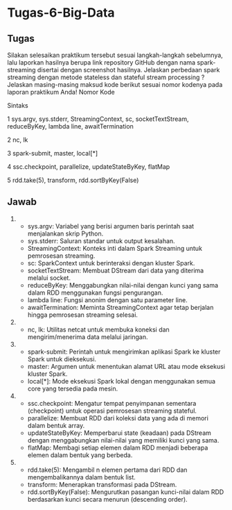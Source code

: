 # Tugas-6-Big-Data
<h2>Tugas </h2>

Silakan selesaikan praktikum tersebut sesuai langkah-langkah sebelumnya, lalu laporkan hasilnya berupa link repository GitHub dengan nama spark-streaming disertai dengan screenshot hasilnya.
Jelaskan perbedaan spark streaming dengan metode stateless dan stateful stream processing ?
Jelaskan masing-masing maksud kode berikut sesuai nomor kodenya pada laporan praktikum Anda!
Nomor Kode

Sintaks

1 sys.argv, sys.stderr, StreamingContext, sc, socketTextStream, reduceByKey, lambda line, awaitTermination

2 nc, lk

3 spark-submit, master, local[*]

4 ssc.checkpoint, parallelize, updateStateByKey, flatMap

5 rdd.take(5), transform, rdd.sortByKey(False)

<h2>Jawab </h2>

1.    - sys.argv: Variabel yang berisi argumen baris perintah saat menjalankan skrip Python.
      - sys.stderr: Saluran standar untuk output kesalahan.
      - StreamingContext: Konteks inti dalam Spark Streaming untuk pemrosesan streaming.
      - sc: SparkContext untuk berinteraksi dengan kluster Spark.
      - socketTextStream: Membuat DStream dari data yang diterima melalui socket.
      - reduceByKey: Menggabungkan nilai-nilai dengan kunci yang sama dalam RDD menggunakan fungsi pengurangan.
      - lambda line: Fungsi anonim dengan satu parameter line.
      - awaitTermination: Meminta StreamingContext agar tetap berjalan hingga pemrosesan streaming selesai.
   
2. - nc, lk: Utilitas netcat untuk membuka koneksi dan mengirim/menerima data melalui jaringan.
3. - spark-submit: Perintah untuk mengirimkan aplikasi Spark ke kluster Spark untuk dieksekusi.
   - master: Argumen untuk menentukan alamat URL atau mode eksekusi kluster Spark.
   - local[*]: Mode eksekusi Spark lokal dengan menggunakan semua core yang tersedia pada mesin.

4. - ssc.checkpoint: Mengatur tempat penyimpanan sementara (checkpoint) untuk operasi pemrosesan streaming stateful.
   - parallelize: Membuat RDD dari koleksi data yang ada di memori dalam bentuk array.
   - updateStateByKey: Memperbarui state (keadaan) pada DStream dengan menggabungkan nilai-nilai yang memiliki kunci yang sama.
   - flatMap: Membagi setiap elemen dalam RDD menjadi beberapa elemen dalam bentuk yang berbeda.

5. - rdd.take(5): Mengambil n elemen pertama dari RDD dan mengembalikannya dalam bentuk list.
   - transform: Menerapkan transformasi pada DStream.
   - rdd.sortByKey(False): Mengurutkan pasangan kunci-nilai dalam RDD berdasarkan kunci secara menurun (descending order).
